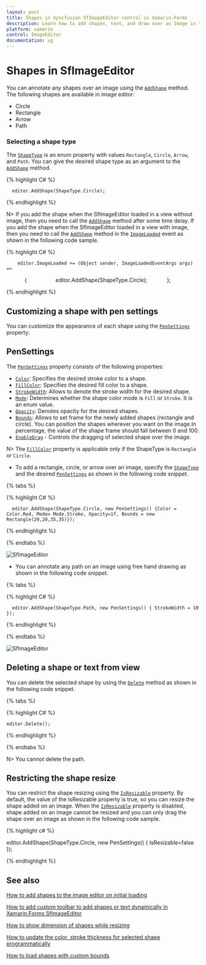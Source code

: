 ```yaml
---
layout: post
title: Shapes in Syncfusion SfImageEditor control in Xamarin.Forms
description: Learn how to add shapes, text, and draw over an Image in the SfImageEditor control for Xamarin.Forms platform
platform: xamarin
control: ImageEditor
documentation: ug
---
```


# Shapes in SfImageEditor

You can annotate any shapes over an image using the [`AddShape`](https://help.syncfusion.com/cr/xamarin/Syncfusion.SfImageEditor.XForms.SfImageEditor.html#Syncfusion_SfImageEditor_XForms_SfImageEditor_AddShape_Syncfusion_SfImageEditor_XForms_ShapeType_Syncfusion_SfImageEditor_XForms_PenSettings_) method. The following shapes are available in image editor:

* Circle
* Rectangle
* Arrow
* Path

### Selecting a shape type

The [`ShapeType`](https://help.syncfusion.com/cr/xamarin/Syncfusion.SfImageEditor.XForms.ShapeType.html) is an enum property with values `Rectangle`, `Circle`, `Arrow`, and `Path`. You can give the desired shape type as an argument to the [`AddShape`](https://help.syncfusion.com/cr/xamarin/Syncfusion.SfImageEditor.XForms.SfImageEditor.html#Syncfusion_SfImageEditor_XForms_SfImageEditor_AddShape_Syncfusion_SfImageEditor_XForms_ShapeType_Syncfusion_SfImageEditor_XForms_PenSettings_) method.

{% highlight C# %}

      editor.AddShape(ShapeType.Circle);

{% endhighlight %}

N> If you add the shape when the SfImageEditor loaded in a view without image, then you need to call the [`AddShape`](https://help.syncfusion.com/cr/xamarin/Syncfusion.SfImageEditor.XForms.SfImageEditor.html#Syncfusion_SfImageEditor_XForms_SfImageEditor_AddShape_Syncfusion_SfImageEditor_XForms_ShapeType_Syncfusion_SfImageEditor_XForms_PenSettings_) method after some time delay. If you add the shape when the SfImageEditor loaded in a view with image, then you need to call the [`AddShape`](https://help.syncfusion.com/cr/xamarin/Syncfusion.SfImageEditor.XForms.SfImageEditor.html#Syncfusion_SfImageEditor_XForms_SfImageEditor_AddShape_Syncfusion_SfImageEditor_XForms_ShapeType_Syncfusion_SfImageEditor_XForms_PenSettings_) method in the [`ImageLoaded`](https://help.syncfusion.com/cr/xamarin/Syncfusion.SfImageEditor.XForms.SfImageEditor.html#Syncfusion_SfImageEditor_XForms_SfImageEditor_ImageLoaded) event as shown in the following code sample.

{% highlight C# %}

        editor.ImageLoaded += (Object sender, ImageLoadedEventArgs args) =>
            {
                  editor.AddShape(ShapeType.Circle);
            };

{% endhighlight %}

## Customizing a shape with pen settings

You can customize the appearance of each shape using the [`PenSettings`](https://help.syncfusion.com/cr/xamarin/Syncfusion.SfImageEditor.XForms.PenSettings.html) property:

## PenSettings

The [`PenSettings`](https://help.syncfusion.com/cr/xamarin/Syncfusion.SfImageEditor.XForms.PenSettings.html) property consists of the following properties:

* [`Color`](https://help.syncfusion.com/cr/xamarin/Syncfusion.SfImageEditor.XForms.PenSettings.html#Syncfusion_SfImageEditor_XForms_PenSettings_Color): Specifies the desired stroke color to a shape.
* [`FillColor`](https://help.syncfusion.com/cr/xamarin/Syncfusion.SfImageEditor.XForms.PenSettings.html#Syncfusion_SfImageEditor_XForms_PenSettings_FillColor): Specifies the desired fill color to a shape.
* [`StrokeWidth`](https://help.syncfusion.com/cr/xamarin/Syncfusion.SfImageEditor.XForms.PenSettings.html#Syncfusion_SfImageEditor_XForms_PenSettings_StrokeWidth): Allows to denote the stroke width for the desired shape.
* [`Mode`](https://help.syncfusion.com/cr/xamarin/Syncfusion.SfImageEditor.XForms.PenSettings.html#Syncfusion_SfImageEditor_XForms_PenSettings_Mode): Determines whether the shape color mode is `Fill` or `Stroke`. It is an enum value.
* [`Opacity`](https://help.syncfusion.com/cr/xamarin/Syncfusion.SfImageEditor.XForms.PenSettings.html#Syncfusion_SfImageEditor_XForms_PenSettings_Opacity): Denotes opacity for the desired shapes.
* [`Bounds`](https://help.syncfusion.com/cr/xamarin/Syncfusion.SfImageEditor.XForms.PenSettings.html#Syncfusion_SfImageEditor_XForms_PenSettings_Bounds): Allows to set frame for the newly added shapes (rectangle and circle). You can position the shapes wherever you want on the image.In percentage, the value of the shape frame should fall between 0 and 100.
* [`EnableDrag`](https://help.syncfusion.com/cr/xamarin/Syncfusion.SfImageEditor.XForms.PenSettings.html#Syncfusion_SfImageEditor_XForms_PenSettings_EnableDrag) - Controls the dragging of selected shape over the image.

N> The [`FillColor`](https://help.syncfusion.com/cr/xamarin/Syncfusion.SfImageEditor.XForms.PenSettings.html#Syncfusion_SfImageEditor_XForms_PenSettings_FillColor) property is applicable only if the ShapeType is `Rectangle` or `Circle`.

* To add a rectangle, circle, or arrow over an image, specify the [`ShapeType`](https://help.syncfusion.com/cr/xamarin/Syncfusion.SfImageEditor.XForms.ShapeType.html) and the desired [`PenSettings`](https://help.syncfusion.com/cr/xamarin/Syncfusion.SfImageEditor.XForms.PenSettings.html) as shown in the following code snippet.

{% tabs %}

{% highlight C# %}

      editor.AddShape(ShapeType.Circle, new PenSettings() {Color = Color.Red, Mode= Mode.Stroke, Opacity=1f, Bounds = new Rectangle(20,20,35,35)});

{% endhighlight %}

{% endtabs %}

![SfImageEditor](ImageEditor_images/shapes.jpg)

* You can annotate any path on an image using free hand drawing as shown in the following code snippet.

{% tabs %}

{% highlight C# %}

      editor.AddShape(ShapeType.Path, new PenSettings() { StrokeWidth = 10 });

{% endhighlight %}

{% endtabs %}

![SfImageEditor](ImageEditor_images/path.jpg)

## Deleting a shape or text from view

You can delete the selected shape by using the [`Delete`](https://help.syncfusion.com/cr/xamarin/Syncfusion.SfImageEditor.XForms.SfImageEditor.html#Syncfusion_SfImageEditor_XForms_SfImageEditor_Delete) method as shown in the following code snippet.


{% tabs %}

{% highlight C# %}

    editor.Delete();

{% endhighlight %}

{% endtabs %}

N> You cannot delete the path.

## Restricting the shape resize

You can restrict the shape resizing using the [`IsResizable`](https://help.syncfusion.com/cr/xamarin/Syncfusion.SfImageEditor.XForms.PenSettings.html#Syncfusion_SfImageEditor_XForms_PenSettings_IsResizable) property. By default, the value of the IsResizable property is true, so you can resize the shape added on an image. When the [`IsResizable`](https://help.syncfusion.com/cr/xamarin/Syncfusion.SfImageEditor.XForms.PenSettings.html#Syncfusion_SfImageEditor_XForms_PenSettings_IsResizable) property is disabled, shape added on an image cannot be resized and you can only drag the shape over an image as shown in the following code sample.

{% highlight c# %}

 editor.AddShape(ShapeType.Circle, new PenSettings() { IsResizable=false });

{% endhighlight %}

## See also

[How to add shapes to the image editor on initial loading](https://www.syncfusion.com/kb/11273/how-to-add-shapes-to-the-xamarin-forms-image-editor-on-initial-loading)

[How to add custom toolbar to add shapes or text dynamically in Xamarin.Forms SfImageEditor](https://www.syncfusion.com/kb/10621/how-to-add-custom-toolbar-to-add-shapes-or-text-dynamically-in-xamarin-forms-sfimageeditor)

[How to show dimension of shapes while resizing](https://www.syncfusion.com/kb/8880/how-to-show-dimension-of-shapes-while-resizing)

[How to update the color, stroke thickness for selected shape programmatically](https://www.syncfusion.com/kb/8870/how-to-update-the-color-stroke-thickness-for-selected-shape-programmatically)

[How to load shapes with custom bounds](https://www.syncfusion.com/kb/8857/how-to-load-shapes-with-custom-bounds)
